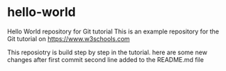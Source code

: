 # hello-world
Hello World repository for Git tutorial
This is an example repository for the Git tutorial on https://www.w3schools.com

This reposiotry is build step by step in the tutorial.
here are some new changes after first commit
second line added to the README.md file
